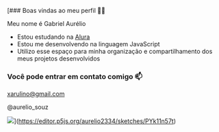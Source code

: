 [### Boas vindas ao meu perfil 💙💙

Meu nome é Gabriel Aurélio

- Estou estudando na [Alura](https://www.alura.com.br)
- Estou me desenvolvendo na linguagem JavaScript
- Utilizo esse espaço para minha organização e compartilhamento dos meus projetos desenvolvidos

### Você pode entrar em contato comigo 📫

xarulino@gmail.com

@aurelio_souz

![](https://media1.tenor.com/m/_7RPa7mVqPgAAAAd/smile-dog.gif)](https://editor.p5js.org/aurelio2334/sketches/PYk11n57t)

